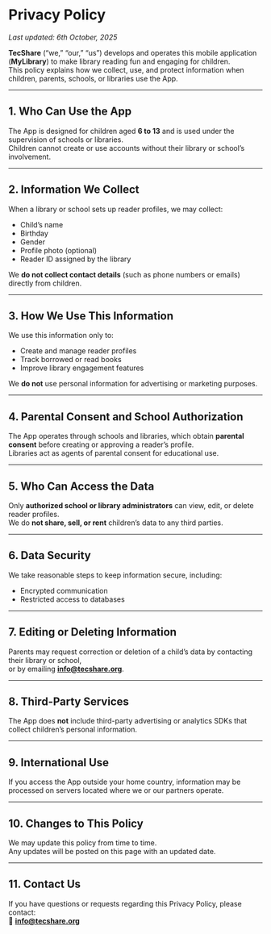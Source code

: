 # Privacy Policy  
_Last updated: 6th October, 2025_

**TecShare** (“we,” “our,” “us”) develops and operates this mobile application (**MyLibrary**) to make library reading fun and engaging for children.  
This policy explains how we collect, use, and protect information when children, parents, schools, or libraries use the App.

---

## 1. Who Can Use the App
The App is designed for children aged **6 to 13** and is used under the supervision of schools or libraries.  
Children cannot create or use accounts without their library or school’s involvement.

---

## 2. Information We Collect
When a library or school sets up reader profiles, we may collect:

- Child’s name  
- Birthday  
- Gender  
- Profile photo (optional)  
- Reader ID assigned by the library  

We **do not collect contact details** (such as phone numbers or emails) directly from children.

---

## 3. How We Use This Information
We use this information only to:

- Create and manage reader profiles  
- Track borrowed or read books  
- Improve library engagement features  

We **do not** use personal information for advertising or marketing purposes.

---

## 4. Parental Consent and School Authorization
The App operates through schools and libraries, which obtain **parental consent** before creating or approving a reader’s profile.  
Libraries act as agents of parental consent for educational use.

---

## 5. Who Can Access the Data
Only **authorized school or library administrators** can view, edit, or delete reader profiles.  
We do **not share, sell, or rent** children’s data to any third parties.

---

## 6. Data Security
We take reasonable steps to keep information secure, including:

- Encrypted communication  
- Restricted access to databases  

---

## 7. Editing or Deleting Information
Parents may request correction or deletion of a child’s data by contacting their library or school,  
or by emailing **[info@tecshare.org](mailto:info@tecshare.org)**.

---

## 8. Third-Party Services
The App does **not** include third-party advertising or analytics SDKs that collect children’s personal information.

---

## 9. International Use
If you access the App outside your home country, information may be processed on servers located where we or our partners operate.

---

## 10. Changes to This Policy
We may update this policy from time to time.  
Any updates will be posted on this page with an updated date.

---

## 11. Contact Us
If you have questions or requests regarding this Privacy Policy, please contact:  
📧 **[info@tecshare.org](mailto:info@tecshare.org)**
